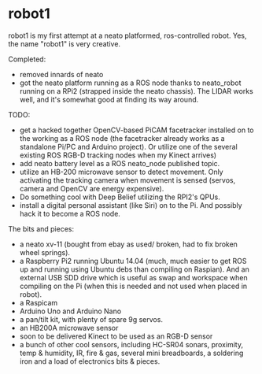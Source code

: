 # robot1
robot1 is my first attempt at a neato platformed, ros-controlled robot. Yes, the name "robot1" is very creative.

Completed:
- removed innards of neato
- got the neato platform running as a ROS node thanks to neato_robot running on a RPi2 (strapped inside the neato chassis). The LIDAR works well, and it's somewhat good at finding its way around.

TODO:
- get a hacked together OpenCV-based PiCAM facetracker installed on to the working as a ROS node (the facetracker already works as a standalone Pi/PC and Arduino project). Or utilize one of the several existing ROS RGB-D tracking nodes when my Kinect arrives)
- add neato battery level as a ROS neato_node published topic.
- utilize an HB-200 microwave sensor to detect movement. Only activating the tracking camera when movement is sensed (servos, camera and OpenCV are energy expensive).
- Do something cool with Deep Belief utilizing the RPI2's QPUs.
- install a digital personal assistant (like Siri) on to the Pi. And possibly hack it to become a ROS node.

The bits and pieces:
- a neato xv-11 (bought from ebay as used/ broken, had to fix broken wheel springs).
- a Raspberry Pi2 running Ubuntu 14.04 (much, much easier to get ROS up and running using Ubuntu debs than compiling on Raspian). And an external USB SDD drive which is useful as swap and workspace when compiling on the Pi (when this is needed and not used when placed in robot).
- a Raspicam
- Arduino Uno and Arduino Nano
- a pan/tilt kit, with plenty of spare 9g servos.
- an HB200A microwave sensor
- soon to be delivered Kinect to be used as an RGB-D sensor
- a bunch of other cool sensors, including HC-SR04 sonars, proximity, temp & humidity, IR, fire & gas, several mini breadboards, a soldering iron and a load of electronics bits & pieces.
